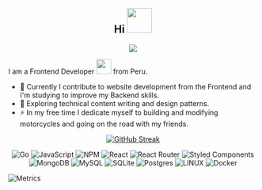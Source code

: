 <div align="center"><h2>Hi  <img src="https://64.media.tumblr.com/0b019c3f0cb6c97670acbc0f806025fb/tumblr_nzj281bDu21rib72yo1_500.gifv" width="50"> </h2>
  
  [![](https://visitcount.itsvg.in/api?id=Jarbram&icon=5&color=0)](https://visitcount.itsvg.in)
  
</div>


 I am a Frontend Developer <img src="https://media.giphy.com/media/WUlplcMpOCEmTGBtBW/giphy.gif" width="30"> from Peru.
 
- :telescope: Currently I contribute to website development from the Frontend and I'm studying to improve my Backend skills.
- :seedling: Exploring technical content writing and design patterns.
- :zap: In my free time I dedicate myself to building and modifying motorcycles and going on the road with my friends.


<div align="center">
  
  <div align="center">
  
[![GitHub Streak](http://github-readme-streak-stats.herokuapp.com?user=Jarbram&theme=dark&hide_border=true)](https://git.io/streak-stats)
  
</div>
  
![Go](https://img.shields.io/badge/go-%2300ADD8.svg?style=for-the-badge&logo=go&logoColor=white) ![JavaScript](https://img.shields.io/badge/javascript-%23323330.svg?style=for-the-badge&logo=javascript&logoColor=%23F7DF1E) ![NPM](https://img.shields.io/badge/NPM-%23000000.svg?style=for-the-badge&logo=npm&logoColor=white) ![React](https://img.shields.io/badge/react-%2320232a.svg?style=for-the-badge&logo=react&logoColor=%2361DAFB) ![React Router](https://img.shields.io/badge/React_Router-CA4245?style=for-the-badge&logo=react-router&logoColor=white) ![Styled Components](https://img.shields.io/badge/styled--components-DB7093?style=for-the-badge&logo=styled-components&logoColor=white) ![MongoDB](https://img.shields.io/badge/MongoDB-%234ea94b.svg?style=for-the-badge&logo=mongodb&logoColor=white) ![MySQL](https://img.shields.io/badge/mysql-%2300f.svg?style=for-the-badge&logo=mysql&logoColor=white) ![SQLite](https://img.shields.io/badge/sqlite-%2307405e.svg?style=for-the-badge&logo=sqlite&logoColor=white) ![Postgres](https://img.shields.io/badge/postgres-%23316192.svg?style=for-the-badge&logo=postgresql&logoColor=white) ![LINUX](https://img.shields.io/badge/Linux-FCC624?style=for-the-badge&logo=linux&logoColor=black) ![Docker](https://img.shields.io/badge/docker-%230db7ed.svg?style=for-the-badge&logo=docker&logoColor=white)
</div>

![Metrics]([https://metrics.lecoq.io/Jarbram?template=classic&languages=1&activity=1&people=1&achievements=1&base=header%2C%20activity%2C%20community%2C%20repositories%2C%20metadata&base.indepth=false&base.hireable=false&base.skip=false&languages=false&languages.limit=8&languages.threshold=0%25&languages.other=false&languages.colors=github&languages.sections=most-used&languages.indepth=false&languages.analysis.timeout=15&languages.analysis.timeout.repositories=7.5&languages.categories=markup%2C%20programming&languages.recent.categories=markup%2C%20programming&languages.recent.load=300&languages.recent.days=14&people=false&people.limit=24&people.identicons=false&people.identicons.hide=false&people.size=28&people.types=followers%2C%20following&people.shuffle=false&achievements=false&achievements.threshold=C&achievements.secrets=true&achievements.display=detailed&achievements.limit=0&activity=false&activity.limit=5&activity.load=300&activity.days=14&activity.visibility=all&activity.timestamps=false&activity.filter=all&config.timezone=America%2FGuayaquil&config.twemoji=true&config.display=large](https://metrics.lecoq.io/insights/jarbram))



